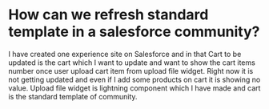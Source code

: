 
# How can we refresh standard template in a salesforce community?

I have created one experience site on Salesforce and in that  Cart to be updated is the cart which I want to update and want to show the cart items number once user upload cart item from upload file widget. Right now it is not getting updated and even if I add some products on cart it is showing no value. Upload file widget is lightning component which I have made and cart is the standard template of community.

        